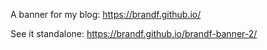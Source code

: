 A banner for my blog:
https://brandf.github.io/

See it standalone:
https://brandf.github.io/brandf-banner-2/

